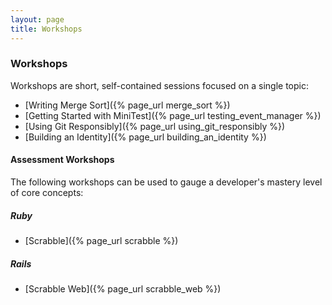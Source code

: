 ```yaml
---
layout: page
title: Workshops
---
```


### Workshops

Workshops are short, self-contained sessions focused on a single topic:

* [Writing Merge Sort]({% page_url merge_sort %})
* [Getting Started with MiniTest]({% page_url testing_event_manager %})
* [Using Git Responsibly]({% page_url using_git_responsibly %})
* [Building an Identity]({% page_url building_an_identity %})

#### Assessment Workshops

The following workshops can be used to gauge a developer's mastery level of core concepts:

##### Ruby

* [Scrabble]({% page_url scrabble %})

##### Rails

* [Scrabble Web]({% page_url scrabble_web %})
